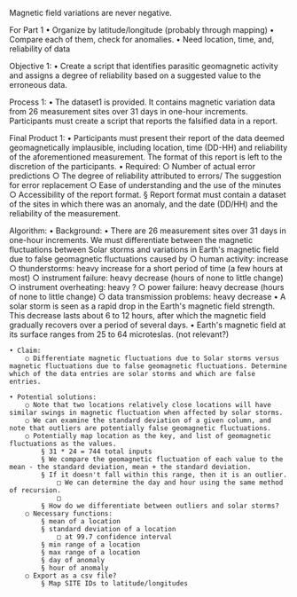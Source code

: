Magnetic field variations are never negative.



For Part 1
	• Organize by latitude/longitude (probably through mapping)
	• Compare each of them, check for anomalies.
	• Need location, time, and, reliability of data

Objective 1:
	• Create a script that identifies parasitic geomagnetic activity and assigns a degree of reliability based on a suggested value to the erroneous data.

Process 1: 
	• The dataset1 is provided. It contains magnetic variation data from 26 measurement sites over 31 days in one-hour increments. Participants must create a script that reports the falsified data in a report.

Final Product 1:
	• Participants must present their report of the data deemed geomagnetically implausible, including location, time (DD-HH) and reliability of the aforementioned measurement. The format of this report is left to the discretion of the participants.
	• Required:
		○ Number of actual error predictions
		○ The degree of reliability attributed to errors/ The suggestion for error replacement
		○ Ease of understanding and the use of the minutes
		○ Accessibility of the report format.
			§ Report format must contain a dataset of the sites in which there was an anomaly, and the date (DD/HH) and the reliability of the measurement.

Algorithm:
	• Background: 
	• There are 26 measurement sites over 31 days in one-hour increments. We must differentiate between the magnetic fluctuations between Solar storms and variations in Earth's magnetic field due to false geomagnetic fluctuations caused by
		○ human activity: increase
		○ thunderstorms: heavy increase for a short period of time (a few hours at most)
		○ instrument failure: heavy decrease (hours of none to little change)
		○ instrument overheating: heavy ?
		○ power failure: heavy decrease (hours of none to little change)
		○ data transmission problems: heavy decrease 
	• A solar storm is seen as a rapid drop in the Earth's magnetic field strength. This decrease lasts about 6 to 12 hours, after which the magnetic field gradually recovers over a period of several days. 
	• Earth's magnetic field at its surface ranges from 25 to 64 microteslas. (not relevant?)
		
	• Claim: 
		○ Differentiate magnetic fluctuations due to Solar storms versus magnetic fluctuations due to false geomagnetic fluctuations. Determine which of the data entries are solar storms and which are false entries.

	• Potential solutions: 
		○ Note that two locations relatively close locations will have similar swings in magnetic fluctuation when affected by solar storms.
		○ We can examine the standard deviation of a given column, and note that outliers are potentially false geomagnetic fluctuations.
		○ Potentially map location as the key, and list of geomagnetic fluctuations as the values.
			§ 31 * 24 = 744 total inputs
			§ We compare the geomagnetic fluctuation of each value to the mean - the standard deviation, mean + the standard deviation.
			§ If it doesn't fall within this range, then it is an outlier. 
				□ We can determine the day and hour using the same method of recursion.
				□ 
			§ How do we differentiate between outliers and solar storms?
		○ Necessary functions:
			§ mean of a location
			§ standard deviation of a location
				□ at 99.7 confidence interval
			§ min range of a location
			§ max range of a location
			§ day of anomaly
			§ hour of anomaly
		○ Export as a csv file?
			§ Map SITE IDs to latitude/longitudes
